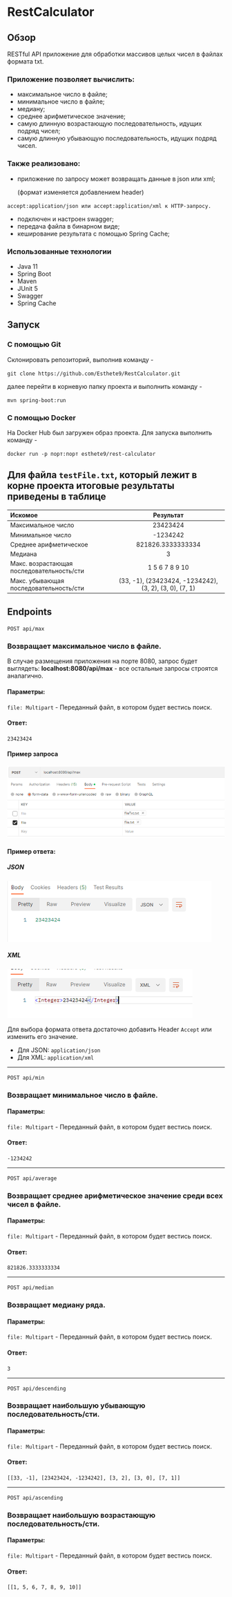 # RestCalculator
## Обзор 
RESTful API приложение для обработки массивов целых чисел в файлах формата txt.

### Приложение позволяет вычислить:
*  максимальное число в файле;
*  минимальное число в файле;
* медиану;
* среднее арифметическое значение;
* самую длинную возрастающую последовательность, идущих подряд чисел;
* самую длинную убывающую последовательность, идущих подряд чисел.

### Также реализовано:
* приложение по запросу может возвращать данные в json или xml;

  (формат изменяется добавлением header)

`
accept:application/json или accept:application/xml к HTTP-запросу.
`
* подключен и настроен swagger;
* передача файла в бинарном виде;
* кеширование результата с помощью Spring Cache;

### Использованные технологии
* Java 11
* Spring Boot
* Maven
* JUnit 5
* Swagger
* Spring Cache

## Запуск

### С помощью Git 
Склонировать репозиторий, выполнив команду -

`git clone https://github.com/Esthete9/RestCalculator.git`

далее перейти в корневую папку проекта и выполнить команду -

`mvn spring-boot:run`

### С помощью Docker
На Docker Hub был загружен образ проекта. Для запуска выполнить команду -

`docker run -p порт:порт esthete9/rest-calculator`

## Для файла  `testFile.txt`, который лежит в корне проекта итоговые результаты приведены в таблице
| Искомое                                       |                        Результат                        |
|:----------------------------------------------|:-------------------------------------------------------:|
| Максимальное число                            |                        23423424                         |
| Минимальное число                             |                        -1234242                         |
| Среднее арифметическое                        |                    821826.3333333334                    |
| Медиана                                       |                            3                            |
| Макс. возрастающая последовательность/сти     |                     1 5 6 7 8 9 10                      |
| Макс. убывающая последовательность/сти        | (33, -1),  (23423424, -1234242), (3, 2), (3, 0), (7, 1) |

## Endpoints
`POST api/max` 
### Возвращает максимальное число в файле.
В случае размещения приложения на порте 8080, запрос будет выглядеть:
**localhost:8080/api/max** - все остальные запросы строятся аналагично.
#### Параметры:
`file: Multipart` - Переданный файл, в котором будет вестись поиск.
#### Ответ:
`23423424`

#### Пример запроса 

![request.png](images/request.png)

#### Пример ответа:
##### JSON
![responseJSON.png](images/responseJSON.png)

##### XML
![responseXML.png](images/responseXML.png)

Для выбора формата ответа достаточно добавить Header `Accept` или изменить его значение.

* Для JSON: `application/json`
* Для XML: `application/xml`
---
`POST api/min`
### Возвращает минимальное число в файле.
#### Параметры:
`file: Multipart` - Переданный файл, в котором будет вестись поиск.
#### Ответ:
 `-1234242` 

 ---
`POST api/average`
### Возвращает среднее арифметическое значение среди всех чисел в файле.
#### Параметры:
`file: Multipart` - Переданный файл, в котором будет вестись поиск.
#### Ответ:
`821826.3333333334`

---
`POST api/median`
### Возвращает медиану ряда.
#### Параметры:
`file: Multipart` - Переданный файл, в котором будет вестись поиск.
#### Ответ:
`3`

---
`POST api/descending`
### Возвращает наибольшую убывающую последовательность/сти.
#### Параметры:
`file: Multipart` - Переданный файл, в котором будет вестись поиск.
#### Ответ:
`[[33, -1], [23423424, -1234242], [3, 2], [3, 0], [7, 1]]`

---
`POST api/ascending`
### Возвращает наибольшую возрастающую последовательность/сти.
#### Параметры:
`file: Multipart` - Переданный файл, в котором будет вестись поиск.
#### Ответ:
`[[1, 5, 6, 7, 8, 9, 10]]`
